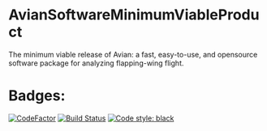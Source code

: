 # AvianSoftwareMinimumViableProduct
The minimum viable release of Avian: a fast, easy-to-use, and opensource software package for analyzing flapping-wing flight.

# Badges:
[![CodeFactor](https://www.codefactor.io/repository/github/camurban/aviansoftwareminimumviableproduct/badge?s=e465e6fbb66473e0171f0e2c633603b8643ed935)](https://www.codefactor.io/repository/github/camurban/aviansoftwareminimumviableproduct)
[![Build Status](https://travis-ci.com/camUrban/AvianSoftwareMinimumViableProduct.svg?token=5y8sMbF86xTyULBZ2oZN&branch=master)](https://travis-ci.com/camUrban/AvianSoftwareMinimumViableProduct)
[![Code style: black](https://img.shields.io/badge/code%20style-black-000000.svg)](https://github.com/psf/black)